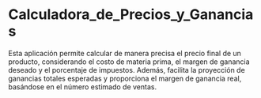 # Calculadora_de_Precios_y_Ganancias
Esta aplicación permite calcular de manera precisa el precio final de un producto, considerando el costo de materia prima, el margen de ganancia deseado y el porcentaje de impuestos. Además, facilita la proyección de ganancias totales esperadas y proporciona el margen de ganancia real, basándose en el número estimado de ventas.
